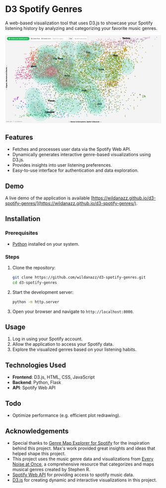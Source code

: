 # D3 Spotify Genres

A web-based visualization tool that uses D3.js to showcase your Spotify listening history by analyzing and categorizing your favorite music genres.

![Spotify Genres](./data/image.png)

## Features

- Fetches and processes user data via the Spotify Web API.
- Dynamically generates interactive genre-based visualizations using D3.js.
- Provides insights into user listening preferences.
- Easy-to-use interface for authentication and data exploration.

## Demo

A live demo of the application is available [https://wildanazz.github.io/d3-spotify-genres/](https://wildanazz.github.io/d3-spotify-genres/).

## Installation

### Prerequisites

- [Python](https://www.python.org/) installed on your system.

### Steps

1. Clone the repository:
   ```bash
   git clone https://github.com/wildanazz/d3-spotify-genres.git
   cd d3-spotify-genres
   ```

2. Start the development server:
   ```bash
   python -m http.server
   ```

3. Open your browser and navigate to `http://localhost:8000`.

## Usage

1. Log in using your Spotify account.
2. Allow the application to access your Spotify data.
3. Explore the visualized genres based on your listening habits.

## Technologies Used

- **Frontend**: D3.js, HTML, CSS, JavaScript
- **Backend**: Python, Flask
- **API**: Spotify Web API

## Todo

- Optimize performance (e.g. efficient plot redrawing).

## Acknowledgements

- Special thanks to [Genre Map Explorer for Spotify](https://observablehq.com/@mjbo/genre-map-explorer-for-spotify) for the inspiration behind this project. Max's work provided great insights and ideas that helped shape this project.
- This project uses the music genre data and visualizations from [Every Noise at Once](https://everynoise.com/), a comprehensive resource that categorizes and maps musical genres created by Stephen R.
- [Spotify Web API](https://developer.spotify.com/documentation/web-api/) for providing access to spotify music data.
- [D3.js](https://d3js.org/) for creating dynamic and interactive visualizations in this project.
